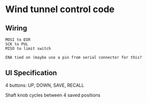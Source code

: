 # Wind tunnel control code

## Wiring

    MOSI to DIR
	SCK to PUL
	MISO to limit switch
	
	ENA tied on (maybe use a pin from serial connector for this?

## UI Specification

4 buttons:  UP, DOWN, SAVE, RECALL

Shaft knob cycles between 4 saved positions

